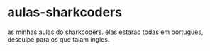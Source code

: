 # aulas-sharkcoders
as minhas aulas do sharkcoders.
elas estarao todas em portugues, desculpe para os que falam ingles.

